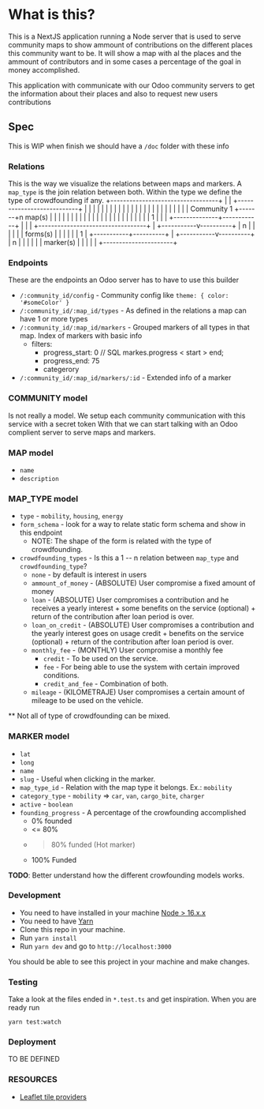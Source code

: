# What is this?
This is a NextJS application running a Node server that is used to serve community maps to show ammount of contributions on the different places this community want to be.
It will show a map with al the places and the ammount of contributors and in some cases a percentage of the goal in money accomplished.

This application with communicate with our Odoo community servers to get the information about their places and also to request new users contributions

## Spec
This is WIP when finish we should have a `/doc` folder with these info
### Relations
This is the way we visualize the relations between maps and markers. A `map_type` is the join relation between both.
Within the type we define the type of crowdfounding if any.
 +----------------------------------+
 |                                  |       +---------------------------+
 |                                  |       |                           |
 |                                  |       |                           |
 |                                  |       |                           |
 |                                  |       |                           |
 |                                  |       |                           |
 |                                  |       |                           |
 |            Community           1 +-------+n          map(s)          |
 |                                  |       |                           |
 |                                  |       |                           |
 |                                  |       |                           |
 |                                  |       |                           |
 |                                  |       |                           |
 |                                  |       |              1            |
 |                                  |       +--------------+------------+
 |                                  |                      |
 +----------------------------------+                      |
                                               +-----------v----------+
                                               |           n          |
                                               |                      |
                                               |                      |
                                               |       forms(s)       |
                                               |                      |
                                               |                      |
                                               |           1          |
                                               +-----------+----------+
                                                           |
                                               +-----------v----------+
                                               |           n          |
                                               |                      |
                                               |                      |
                                               |        marker(s)     |
                                               |                      |
                                               |                      |
                                               +----------------------+
### Endpoints
These are the endpoints an Odoo server has to have to use this builder
- `/:community_id/config` - Community config like `theme: { color: '#someColor' }`
- `/:community_id/:map_id/types` - As defined in the relations a map can have 1 or more types
- `/:community_id/:map_id/markers` - Grouped markers of all types in that map. Index of markers with basic info
    - filters:
      - progress_start: 0 // SQL markes.progress < start > end;
      - progress_end: 75
      - categerory
-  `/:community_id/:map_id/markers/:id` - Extended info of a marker

### COMMUNITY model
Is not really a model. We setup each community communication with this service with a secret token
With that we can start talking with an Odoo complient server to serve maps and markers.

### MAP model
- `name`
- `description`

### MAP_TYPE model
- `type` - `mobility`, `housing`, `energy`
- `form_schema` - look for a way to relate static form schema and show in this endpoint
  - NOTE: The shape of the form is related with the type of crowdfounding.
- `crowdfounding_types` - Is this a 1 -- n relation between `map_type` and `crowdfounding_type`?
  - `none` - by default is interest in users
  - `ammount_of_money` - (ABSOLUTE) User compromise a fixed amount of money
  - `loan` - (ABSOLUTE) User compromises a contribution and he receives a yearly interest + some benefits on the service (optional) + return of the contribution after loan period is over.
  - `loan_on_credit` - (ABSOLUTE) User compromises a contribution and the yearly interest goes on usage credit + benefits on the service (optional) + return of the contribution after loan period is over.
  - `monthly_fee` - (MONTHLY) User compromise a monthly fee
    - `credit` - To be used on the service.
    - `fee` -  For being able to use the system with certain improved conditions.
    - `credit_and_fee` - Combination of both.
  - `mileage` - (KILOMETRAJE) User compromises a certain amount of mileage to be used on the vehicle.

** Not all of type of crowdfounding can be mixed.

### MARKER model
- `lat`
- `long`
- `name`
- `slug` - Useful when clicking in the marker.
- `map_type_id` - Relation with the map type it belongs. Ex.: `mobility`
- `category_type` - `mobility` => `car`, `van`, `cargo_bite`, `charger`
- `active` - `boolean`
- `founding_progress` - A percentage of the crowfounding accomplished
  - 0% founded
  - <= 80%
  - > 80% funded (Hot marker)
  - 100% Funded

**TODO**: Better understand how the different crowfounding models works.

### Development
- You need to have installed in your machine [Node > 16.x.x](https://nodejs.org/en/)
- You need to have [Yarn](https://yarnpkg.com/)
- Clone this repo in your machine.
- Run `yarn install`
- Run `yarn dev` and go to `http://localhost:3000`

You should be able to see this project in your machine and make changes.

### Testing
Take a look at the files ended in `*.test.ts` and get inspiration. When you are ready run
```
yarn test:watch
```

### Deployment
TO BE DEFINED

### RESOURCES
- [Leaflet tile providers](http://leaflet-extras.github.io/leaflet-providers/preview/index.html)


